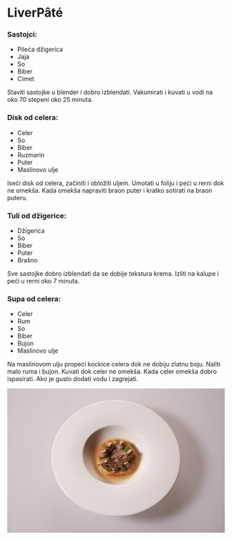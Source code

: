 # LiverPâté

### Sastojci:  
- Pileća džigerica
- Jaja
- So
- Biber
- Cimet

Staviti sastojke u blender i dobro izblendati. Vakumirati i kuvati u vodi na oko 70 stepeni oko 25 minuta.

### Disk od celera:
- Celer
- So
- Biber
- Ruzmarin
- Puter
- Maslinovo ulje

Iseći disk od celera, začiniti i obložiti uljem. Umotati u foliju i peći u rerni dok ne omekša.
Kada omekša napraviti braon puter i kratko sotirati na braon puteru. 

### Tuli od džigerice:
- Džigerica
- So
- Biber
- Puter
- Brašno

Sve sastojke dobro izblendati da se dobije tekstura krema. Izliti na kalupe i peći u rerni oko 7 minuta. 

### Supa od celera: 
- Celer
- Rum
- So
- Biber
- Bujon
- Maslinovo ulje

Na maslinovom ulju propeći kockice celera dok ne dobiju zlatnu boju. Naliti malo ruma i bujon. Kuvati dok celer ne omekša. Kada celer omekša dobro ispasirati. Ako je gusto dodati vodu i zagrejati.

![](slike/LiverPâté.jpg)